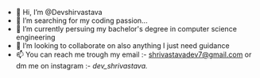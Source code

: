 - 👋 Hi, I’m @Devshirvastava
- 👀 I’m searching for my coding passion...
- 🌱 I’m currently persuing my bachelor's degree in computer science engineering
- 💞️ I’m looking to collaborate on also anything I just need guidance 
- 📫 You can reach me trough my email :- shrivastavadev7@gmail.com or dm me on instagram :- _dev_shrivastava._

<!---
Devshirvastava/Devshirvastava is a ✨ special ✨ repository because its `README.md` (this file) appears on your GitHub profile.
You can click the Preview link to take a look at your changes.
--->
